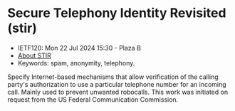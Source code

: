 # Secure Telephony Identity Revisited (stir)
* <IETFschedule>IETF120: Mon 22 Jul 2024 15:30 - Plaza B</IETFschedule>
* [About STIR](https://datatracker.ietf.org/group/stir/about/)
* Keywords: spam, anonymity, telephony.


Specify Internet-based mechanisms that allow verification of the calling party's authorization to use a particular telephone number for an incoming call. Mainly used to prevent unwanted robocalls. This work was initiated on request from the US Federal Communication Commission.

